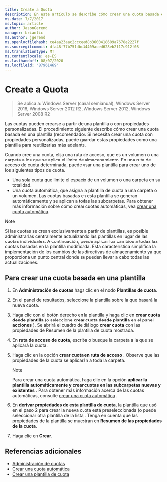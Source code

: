 ```yaml
---
title: Create a Quota
description: En este artículo se describe cómo crear una cuota basada en una plantilla.
ms.date: 7/7/2017
ms.topic: article
author: JasonGerend
manager: brianlic
ms.author: jgerend
ms.openlocfilehash: ce4aa23aac2ccceed8b3600418609a7678e2227f
ms.sourcegitcommit: dfa48f77b751dbc34409aced628eb2f17c912f08
ms.translationtype: MT
ms.contentlocale: es-ES
ms.lasthandoff: 08/07/2020
ms.locfileid: "87961469"
---
```

# <a name="create-a-quota"></a>Create a Quota

> Se aplica a: Windows Server (canal semianual), Windows Server 2016, Windows Server 2012 R2, Windows Server 2012, Windows Server 2008 R2

Las cuotas pueden crearse a partir de una plantilla o con propiedades personalizadas. El procedimiento siguiente describe cómo crear una cuota basada en una plantilla (recomendado). Si necesita crear una cuota con propiedades personalizadas, puede guardar estas propiedades como una plantilla para reutilizarlas más adelante.

Cuando cree una cuota, elija una ruta de acceso, que es un volumen o una carpeta a los que se aplica el límite de almacenamiento. En una ruta de acceso de cuota determinada, puede usar una plantilla para crear uno de los siguientes tipos de cuota.

-   Una sola cuota que limite el espacio de un volumen o una carpeta en su totalidad.
-   Una cuota automática, que asigna la plantilla de cuota a una carpeta o un volumen. Las cuotas basadas en esta plantilla se generan automáticamente y se aplican a todas las subcarpetas. Para obtener más información sobre cómo crear cuotas automáticas, vea [crear una cuota automática](create-auto-apply-quota.md).


> [!Note]
> Si las cuotas se crean exclusivamente a partir de plantillas, es posible administrarlas centralmente actualizando las plantillas en lugar de las cuotas individuales. A continuación, puede aplicar los cambios a todas las cuotas basadas en la plantilla modificada. Esta característica simplifica la implementación de los cambios de las directivas de almacenamiento ya que proporciona un punto central donde se pueden llevar a cabo todas las actualizaciones.

## <a name="to-create-a-quota-that-is-based-on-a-template"></a>Para crear una cuota basada en una plantilla

1.  En **Administración de cuotas** haga clic en el nodo **Plantillas de cuota**.

2.  En el panel de resultados, seleccione la plantilla sobre la que basará la nueva cuota.

3.  Haga clic con el botón derecho en la plantilla y haga clic en **crear cuota desde plantilla** (o seleccione **crear cuota desde plantilla** en el panel **acciones** ). Se abrirá el cuadro de diálogo **crear cuota** con las propiedades de Resumen de la plantilla de cuota mostrada.

4.  En **ruta de acceso de cuota**, escriba o busque la carpeta a la que se aplicará la cuota.

5.  Haga clic en la opción **crear cuota en ruta de acceso** . Observe que las propiedades de la cuota se aplicarán a toda la carpeta.

     > [!Note]
     > Para crear una cuota automática, haga clic en la opción **aplicar la plantilla automáticamente y crear cuotas en las subcarpetas nuevas y existentes** . Para obtener más información acerca de las cuotas automáticas, consulte [crear una cuota automática](create-auto-apply-quota.md) .

6.  En **derivar propiedades de esta plantilla de cuota**, la plantilla que usó en el paso 2 para crear la nueva cuota está preseleccionada (o puede seleccionar otra plantilla de la lista). Tenga en cuenta que las propiedades de la plantilla se muestran en **Resumen de las propiedades de la cuota**.

7.  Haga clic en **Crear**.

## <a name="additional-references"></a>Referencias adicionales

-   [Administración de cuotas](quota-management.md)
-   [Crear una cuota automática](create-auto-apply-quota.md)
-   [Crear una plantilla de cuota](create-quota-template.md)


